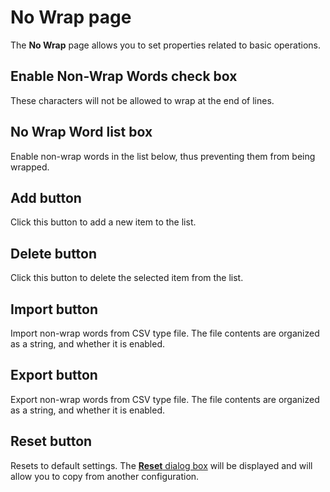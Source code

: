 # No Wrap page

The **No Wrap** page allows you to set properties related to basic
operations.

## Enable Non-Wrap Words check box

These characters will not be allowed to wrap at the end of lines.

## No Wrap Word list box

Enable non-wrap words in the list below, thus preventing them from being
wrapped.

## Add button

Click this button to add a new item to the list.

## Delete button

Click this button to delete the selected item from the list.

## Import button

Import non-wrap words from CSV type file. The file contents are organized as
a string, and whether it is enabled.

## Export button

Export non-wrap words from CSV type file. The file contents are organized as
a string, and whether it is enabled.

## Reset button

Resets to default settings. The
[**Reset** dialog box](../reset/index) will be displayed
and will allow you to copy from another configuration.

